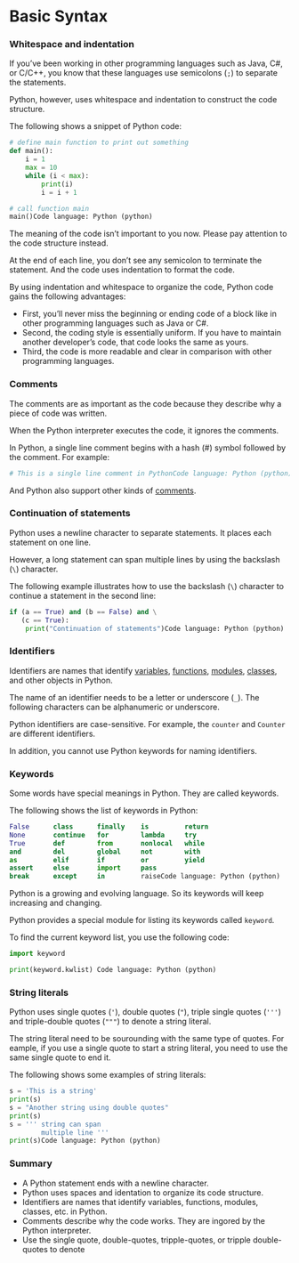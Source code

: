 # Basic Syntax



### Whitespace and indentation

If you’ve been working in other programming languages such as Java, C\#, or C/C++, you know that these languages use semicolons \(`;`\) to separate the statements.

Python, however, uses whitespace and indentation to construct the code structure.

The following shows a snippet of Python code:

```py
# define main function to print out something
def main():
    i = 1
    max = 10
    while (i < max):
        print(i)
        i = i + 1

# call function main 
main()Code language: Python (python)
```

The meaning of the code isn’t important to you now. Please pay attention to the code structure instead.

At the end of each line, you don’t see any semicolon to terminate the statement. And the code uses indentation to format the code.

By using indentation and whitespace to organize the code, Python code gains the following advantages:

* First, you’ll never miss the beginning or ending code of a block like in other programming languages such as Java or C\#.
* Second, the coding style is essentially uniform. If you have to maintain another developer’s code, that code looks the same as yours.
* Third, the code is more readable and clear in comparison with other programming languages.

### Comments

The comments are as important as the code because they describe why a piece of code was written.

When the Python interpreter executes the code, it ignores the comments.

In Python, a single line comment begins with a hash \(\#\) symbol followed by the comment. For example:

```py
# This is a single line comment in PythonCode language: Python (python)
```

And Python also support other kinds of [comments](https://www.pythontutorial.net/python-basics/python-comments/).

### Continuation of statements

Python uses a newline character to separate statements. It places each statement on one line.

However, a long statement can span multiple lines by using the backslash \(`\`\) character.

The following example illustrates how to use the backslash \(`\`\) character to continue a statement in the second line:

```py
if (a == True) and (b == False) and \
   (c == True):
    print("Continuation of statements")Code language: Python (python)
```

### Identifiers

Identifiers are names that identify [variables](https://www.pythontutorial.net/python-basics/python-variables/), [functions](https://www.pythontutorial.net/python-basics/python-functions/), [modules](https://www.pythontutorial.net/python-basics/python-module/), [classes](https://www.pythontutorial.net/python-oop/python-class/), and other objects in Python.

The name of an identifier needs to be a letter or underscore \(`_`\). The following characters can be alphanumeric or underscore.

Python identifiers are case-sensitive. For example, the `counter` and `Counter` are different identifiers.

In addition, you cannot use Python keywords for naming identifiers.

### Keywords

Some words have special meanings in Python. They are called keywords.

The following shows the list of keywords in Python:

```py
False      class      finally    is         return
None       continue   for        lambda     try
True       def        from       nonlocal   while
and        del        global     not        with
as         elif       if         or         yield
assert     else       import     pass
break      except     in         raiseCode language: Python (python)
```

Python is a growing and evolving language. So its keywords will keep increasing and changing.

Python provides a special module for listing its keywords called `keyword`_._ 

To find the current keyword list, you use the following code:

```py
import keyword

print(keyword.kwlist) Code language: Python (python)
```

### String literals

Python uses single quotes \(`'`\), double quotes \(`"`\), triple single quotes \(`'''`\) and triple-double quotes \(`"""`\) to denote a string literal.

The string literal need to be sourounding with the same type of quotes. For eample, if you use a single quote to start a string literal, you need to use the same single quote to end it.

The following shows some examples of string literals:

```py
s = 'This is a string'
print(s)
s = "Another string using double quotes"
print(s)
s = ''' string can span
        multiple line '''
print(s)Code language: Python (python)
```

### Summary

* A Python statement ends with a newline character.
* Python uses spaces and identation to organize its code structure.
* Identifiers are names that identify variables, functions, modules, classes, etc. in Python.
* Comments describe why the code works. They are ingored by the Python interpreter.
* Use the single quote, double-quotes, tripple-quotes, or tripple double-quotes to denote


